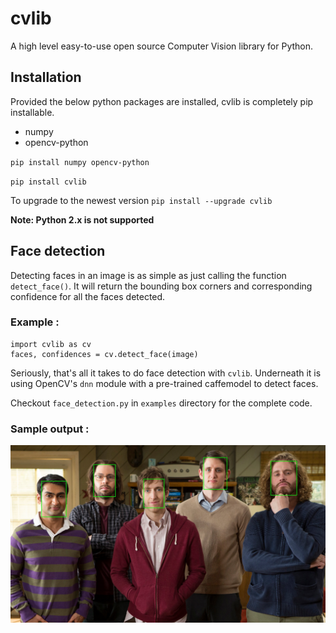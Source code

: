 # cvlib 
A high level easy-to-use open source Computer Vision library for Python.

## Installation
Provided the below python packages are installed, cvlib is completely pip installable.
* numpy 
* opencv-python 

`pip install numpy opencv-python`

`pip install cvlib`

To upgrade to the newest version
`pip install --upgrade cvlib`

**Note: Python 2.x is not supported** 

## Face detection
Detecting faces in an image is as simple as just calling the function `detect_face()`. It will return the bounding box corners and corresponding confidence for all the faces detected.
### Example :

``` 
import cvlib as cv
faces, confidences = cv.detect_face(image) 
```
Seriously, that's all it takes to do face detection with `cvlib`. Underneath it is using OpenCV's `dnn` module with a pre-trained caffemodel to detect faces. 

Checkout `face_detection.py` in `examples` directory for the complete code. 

### Sample output :

![](examples/images/face_detection_output.jpg)
